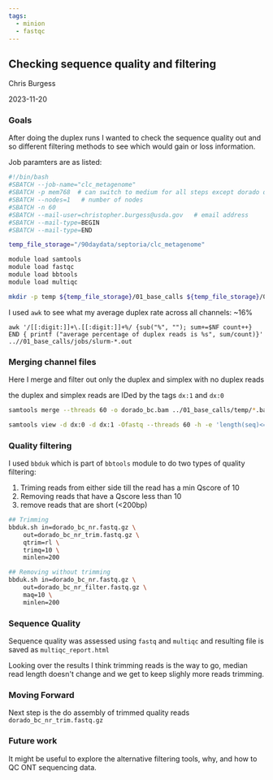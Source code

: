 ```yaml
---
tags:
  - minion
  - fastqc
---
```

## Checking sequence quality and filtering

Chris Burgess

2023-11-20

### Goals

After doing the duplex runs I wanted to check the sequence quality out and so different filtering methods to see which would gain or loss information.

Job paramters are as listed:

```bash
#!/bin/bash
#SBATCH --job-name="clc_metagenome"
#SBATCH -p mem768  # can switch to medium for all steps except dorado duplex
#SBATCH --nodes=1   # number of nodes
#SBATCH -n 60
#SBATCH --mail-user=christopher.burgess@usda.gov   # email address
#SBATCH --mail-type=BEGIN
#SBATCH --mail-type=END

temp_file_storage="/90daydata/septoria/clc_metagenome"

module load samtools
module load fastqc
module load bbtools
module load multiqc

mkdir -p temp ${temp_file_storage}/01_base_calls ${temp_file_storage}/02_quality_filter
```

I used `awk` to see what my average duplex rate across all channels: ~16% 

`awk '/[[:digit:]]+\.[[:digit:]]+%/ {sub("%", ""); sum+=$NF count++} END { printf ("average percentage of duplex reads is %s", sum/count)}' ..//01_base_calls/jobs/slurm-*.out`

### Merging channel files

Here I merge and filter out only the duplex and simplex with no duplex reads

the duplex and simplex reads are IDed by the tags `dx:1` and `dx:0`

```bash
samtools merge --threads 60 -o dorado_bc.bam ../01_base_calls/temp/*.bam

samtools view -d dx:0 -d dx:1 -Ofastq --threads 60 -h -e 'length(seq)<=100000' dorado_bc.bam | gzip -9 > dorado_bc_nr.fastq.gz
```

### Quality filtering

I used `bbduk` which is part of `bbtools` module to do two types of quality filtering:

1) Triming reads from either side till the read has a min Qscore of 10
2) Removing reads that have a Qscore less than 10
3) remove reads that are short (<200bp)

```bash
## Trimming
bbduk.sh in=dorado_bc_nr.fastq.gz \
    out=dorado_bc_nr_trim.fastq.gz \
    qtrim=rl \
    trimq=10 \
    minlen=200

## Removing without trimming
bbduk.sh in=dorado_bc_nr.fastq.gz \
    out=dorado_bc_nr_filter.fastq.gz \
    maq=10 \
    minlen=200
```

### Sequence Quality

Sequence quality was assessed using `fastq` and `multiqc` and resulting file is saved as `multiqc_report.html`

Looking over the results I think trimming reads is the way to go, median read length doesn't change and we get to keep slighly more reads trimming.

### Moving Forward

Next step is the do assembly of trimmed quality reads `dorado_bc_nr_trim.fastq.gz`

### Future work

It might be useful to explore the alternative filtering tools, why, and how to QC ONT sequencing data. 